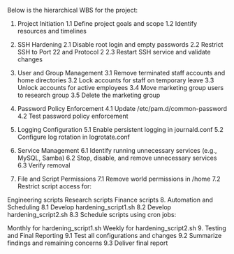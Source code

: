 Below is the hierarchical WBS for the project:

1. Project Initiation
1.1 Define project goals and scope
1.2 Identify resources and timelines

2. SSH Hardening
2.1 Disable root login and empty passwords
2.2 Restrict SSH to Port 22 and Protocol 2
2.3 Restart SSH service and validate changes

3. User and Group Management
3.1 Remove terminated staff accounts and home directories
3.2 Lock accounts for staff on temporary leave
3.3 Unlock accounts for active employees
3.4 Move marketing group users to research group
3.5 Delete the marketing group

4. Password Policy Enforcement
4.1 Update /etc/pam.d/common-password
4.2 Test password policy enforcement

5. Logging Configuration
5.1 Enable persistent logging in journald.conf
5.2 Configure log rotation in logrotate.conf

6. Service Management
6.1 Identify running unnecessary services (e.g., MySQL, Samba)
6.2 Stop, disable, and remove unnecessary services
6.3 Verify removal

7. File and Script Permissions
7.1 Remove world permissions in /home
7.2 Restrict script access for:

Engineering scripts
Research scripts
Finance scripts
8. Automation and Scheduling
8.1 Develop hardening_script1.sh
8.2 Develop hardening_script2.sh
8.3 Schedule scripts using cron jobs:

Monthly for hardening_script1.sh
Weekly for hardening_script2.sh
9. Testing and Final Reporting
9.1 Test all configurations and changes
9.2 Summarize findings and remaining concerns
9.3 Deliver final report

